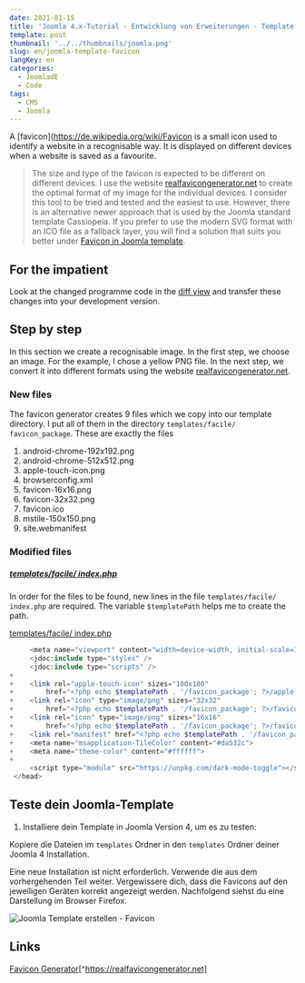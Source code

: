 ```yaml
---
date: 2021-01-15
title: 'Joomla 4.x-Tutorial - Entwicklung von Erweiterungen - Template - Favicon'
template: post
thumbnail: '../../thumbnails/joomla.png'
slug: en/joomla-template-favicon
langKey: en
categories:
  - JoomladE
  - Code
tags:
  - CMS
  - Joomla
---
```


A [favicon](https://de.wikipedia.org/wiki/Favicon is a small icon used to identify a website in a recognisable way. It is displayed on different devices when a website is saved as a favourite.

> The size and type of the favicon is expected to be different on different devices. I use the website [realfavicongenerator.net](https://realfavicongenerator.net/) to create the optimal format of my image for the individual devices. I consider this tool to be tried and tested and the easiest to use. However, there is an alternative newer approach that is used by the Joomla standard template Cassiopeia. If you prefer to use the modern SVG format with an ICO file as a fallback layer, you will find a solution that suits you better under [Favicon in Joomla template](https://blog.astrid-guenther.de/en/cassiopeia-favicon).

## For the impatient

Look at the changed programme code in the [diff view](https://github.com/astridx/boilerplate/compare/t40...t41) and transfer these changes into your development version.

## Step by step

In this section we create a recognisable image. In the first step, we choose an image. For the example, I chose a yellow PNG file. In the next step, we convert it into different formats using the website [realfavicongenerator.net](https://realfavicongenerator.net/).

### New files

The favicon generator creates 9 files which we copy into our template directory. I put all of them in the directory `templates/facile/ favicon_package`. These are exactly the files

1.  android-chrome-192x192.png
2.  android-chrome-512x512.png
3.  apple-touch-icon.png
4.  browserconfig.xml
5.  favicon-16x16.png
6.  favicon-32x32.png
7.  favicon.ico
8.  mstile-150x150.png
9.  site.webmanifest

### Modified files

##### [templates/facile/ index.php](https://github.com/astridx/boilerplate/blob/b5c3e2d5113b6e5441f4a4dc079171daacf66bcb/src/templates/facile/index.php)

In order for the files to be found, new lines in the file `templates/facile/ index.php` are required. The variable `$templatePath` helps me to create the path.

[templates/facile/ index.php](https://github.com/astridx/boilerplate/blob/b5c3e2d5113b6e5441f4a4dc079171daacf66bcb/src/templates/facile/index.php)

```php {diff}
     <meta name="viewport" content="width=device-width, initial-scale=1.0">
     <jdoc:include type="styles" />
     <jdoc:include type="scripts" />
+
+    <link rel="apple-touch-icon" sizes="180x180"
+        href="<?php echo $templatePath . '/favicon_package'; ?>/apple-touch-icon.png">
+    <link rel="icon" type="image/png" sizes="32x32"
+        href="<?php echo $templatePath . '/favicon_package'; ?>/favicon-32x32.png">
+    <link rel="icon" type="image/png" sizes="16x16"
+        href="<?php echo $templatePath . '/favicon_package'; ?>/favicon-16x16.png">
+    <link rel="manifest" href="<?php echo $templatePath . '/favicon_package'; ?>/site.webmanifest">
+    <meta name="msapplication-TileColor" content="#da532c">
+    <meta name="theme-color" content="#ffffff">
+
     <script type="module" src="https://unpkg.com/dark-mode-toggle"></script>
 </head>
```

## Teste dein Joomla-Template

1. Installiere dein Template in Joomla Version 4, um es zu testen:

Kopiere die Dateien im `templates` Ordner in den `templates` Ordner deiner Joomla 4 Installation.

Eine neue Installation ist nicht erforderlich. Verwende die aus dem vorhergehenden Teil weiter. Vergewissere dich, dass die Favicons auf den jeweiligen Geräten korrekt angezeigt werden. Nachfolgend siehst du eine Darstellung im Browser Firefox.

![Joomla Template erstellen - Favicon](/images/j4x46x1.png)

## Links

[Favicon Generator](https://realfavicongenerator.net/)[^https://realfavicongenerator.net]
